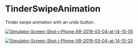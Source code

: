 # TinderSwipeAnimation



Tinder swipe animation with an undo button. 



<a href="https://ibb.co/SyqLYnC"><img src="https://i.ibb.co/02Pw4Mb/Simulator-Screen-Shot-i-Phone-XR-2019-03-04-at-14-15-05.png" alt="Simulator-Screen-Shot-i-Phone-XR-2019-03-04-at-14-15-05" border="0"></a>




<a href="https://ibb.co/GcCWGGw"><img src="https://i.ibb.co/t8Yqnnf/Simulator-Screen-Shot-i-Phone-XR-2019-03-04-at-14-15-25.png" alt="Simulator-Screen-Shot-i-Phone-XR-2019-03-04-at-14-15-25" border="0"></a>
